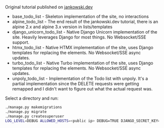 Original tutorial published on [jankowski.dev](https://dev.to/dtuidmaciek/todo-list-with-django-drf-alpine-js-and-axios-1h0e)

- base_todo_list - Skeleton implementation of the site, no interactions
- alpine_todo_list - The end result of the jankowski.dev tutorial, there is an alpine 2.x and alpine 3.x version in lists/templates
- django_unicorn_todo_list - Native Django Unicorn implementation of the site. Heavily leverages Django for most things. No Websocket/SSE support.
- htmx_todo_list - Native HTMX implementation of the site, uses Django templates for replacing the elements. No Websocket/SSE async updates.
- turbo_todo_list - Native Turbo implementation of the site, uses Django templates for replacing the elements. No Websocket/SSE async updates.
- unpoly_todo_list - Implementation of the Todo list with unpoly. It's a partial implementation since the DELETE requests were getting remapped and I didn't want to figure out what the actual request was.


Select a directory and run:
```bash
./manage.py makemigrations
./manage.py migrate
./manage.py createsuperuser
LOG_LEVEL=DEBUG ALLOWED_HOSTS=<public ip> DEBUG=TRUE DJANGO_SECRET_KEY=<your key> ./manage.py runserver 0.0.0.0:<port>
```

